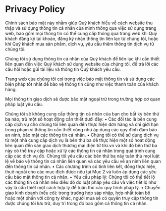 # Privacy Policy

Chính sách bảo mật này nhằm giúp Quý khách hiểu về cách website thu thập và sử dụng thông tin cá nhân của mình thông qua việc sử dụng trang web, bao gồm mọi thông tin có thể cung cấp thông qua trang web khi Quý khách đăng ký tài khoản, đăng ký nhận thông tin liên lạc từ chúng tôi, hoặc khi Quý khách mua sản phẩm, dịch vụ, yêu cầu thêm thông tin dịch vụ từ chúng tôi.

Chúng tôi sử dụng thông tin cá nhân của Quý khách để liên lạc khi cần thiết liên quan đến việc Quý khách sử dụng website của chúng tôi, để trả lời các câu hỏi hoặc gửi tài liệu và thông tin Quý khách yêu cầu.

Trang web của chúng tôi coi trọng việc bảo mật thông tin và sử dụng các biện pháp tốt nhất để bảo vệ thông tin cũng như việc thanh toán của khách hàng.

Mọi thông tin giao dịch sẽ được bảo mật ngoại trừ trong trường hợp cơ quan pháp luật yêu cầu.

Chúng tôi sẽ không cung cấp thông tin cá nhân của bạn cho bất kỳ bên thứ ba nào, trừ một số hoạt động cần thiết dưới đây:
• Các đối tác là bên cung cấp dịch vụ cho chúng tôi liên quan đến thực hiện đơn hàng và chỉ giới hạn trong phạm vi thông tin cần thiết cũng như áp dụng các quy định đảm bảo an ninh, bảo mật các thông tin cá nhân.
• Chúng tôi có thể sử dụng dịch vụ từ một nhà cung cấp dịch vụ là bên thứ ba để thực hiện một số hoạt động liên quan đến sàn giao dịch thương mại điện tử tiki.vn và khi đó bên thứ ba này có thể truy cập hoặc xử lý các thông tin cá nhân trong quá trình cung cấp các dịch vụ đó. Chúng tôi yêu cầu các bên thứ ba này tuân thủ mọi luật lệ về bảo vệ thông tin cá nhân liên quan và các yêu cầu về an ninh liên quan đến thông tin cá nhân.
• Các chương trình có tính liên kết, đồng thực hiện, thuê ngoài cho các mục địch được nêu tại Mục 2 và luôn áp dụng các yêu cầu bảo mật thông tin cá nhân.
• Yêu cầu pháp lý: Chúng tôi có thể tiết lộ các thông tin cá nhân nếu điều đó do luật pháp yêu cầu và việc tiết lộ như vậy là cần thiết một cách hợp lý để tuân thủ các quy trình pháp lý.
• Chuyển giao kinh doanh (nếu có): trong trường hợp sáp nhập, hợp nhất toàn bộ hoặc một phần với công ty khác, người mua sẽ có quyền truy cập thông tin được chúng tôi lưu trữ, duy trì trong đó bao gồm cả thông tin cá nhân.
